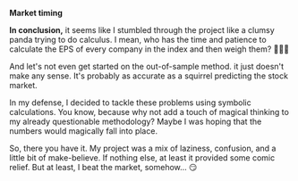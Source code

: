 **Market timing**


  
**In conclusion,** it seems like I stumbled through the project like a clumsy panda trying to do calculus. I mean, who has the time and patience to calculate the EPS of every company in the index and then weigh them?  :rofl::rofl::rofl:

And let's not even get started on the out-of-sample method. it just doesn't make any sense. It's probably as accurate as a squirrel predicting the stock market.

In my defense, I decided to tackle these problems using symbolic calculations. You know, because why not add a touch of magical thinking to my already questionable methodology? Maybe I was hoping that the numbers would magically fall into place.

So, there you have it. My project was a mix of laziness, confusion, and a little bit of make-believe. If nothing else, at least it provided some comic relief. But at least, I beat the market, somehow...  :smirk: